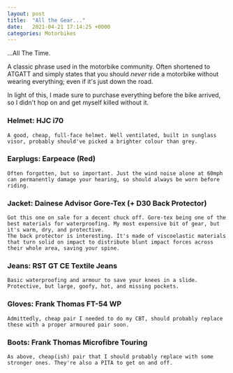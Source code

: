 ```yaml
---
layout: post
title:  "All the Gear..."
date:   2021-04-21 17:14:25 +0000
categories: Motorbikes
---
```


...All The Time.

A classic phrase used in the motorbike community. Often shortened to ATGATT and simply states that you should *never* ride a motorbike without wearing everything; even if it's just down the road.

In light of this, I made sure to purchase everything before the bike arrived, so I didn't hop on and get myself killed without it. 

### Helmet: HJC i70
    A good, cheap, full-face helmet. Well ventilated, built in sunglass visor, probably should've picked a brighter colour than grey.

### Earplugs: Earpeace (Red)
    Often forgotten, but so important. Just the wind noise alone at 60mph can permanently damage your hearing, so should always be worn before riding.

### Jacket: Dainese Advisor Gore-Tex (+ D30 Back Protector)
    Got this one on sale for a decent chuck off. Gore-tex being one of the best materials for waterproofing. My most expensive bit of gear, but it's warm, dry, and protective. 
    The back protector is interesting. It's made of viscoelastic materials that turn solid on impact to distribute blunt impact forces across their whole area, saving your spine.

### Jeans: RST GT CE Textile Jeans
    Basic waterproofing and armour to save your knees in a slide. Protective, but large, goofy, hot, and missing pockets.

### Gloves: Frank Thomas FT-54 WP
    Admittedly, cheap pair I needed to do my CBT, should probably replace these with a proper armoured pair soon. 

### Boots: Frank Thomas Microfibre Touring
    As above, cheap(ish) pair that I should probably replace with some stronger ones. They're also a PITA to get on and off. 

    
